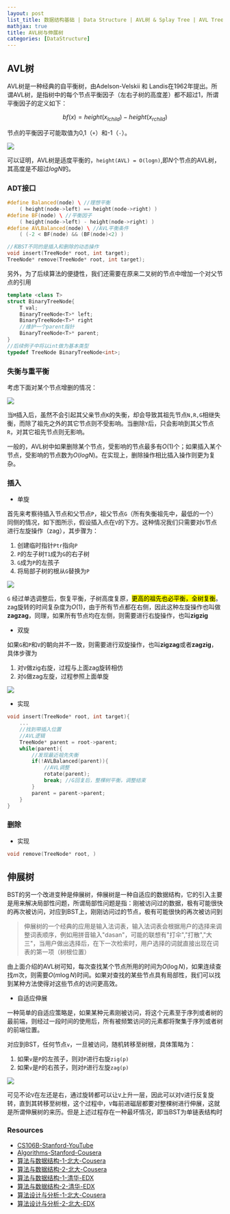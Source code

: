 ```yaml
---
layout: post
list_title: 数据结构基础 | Data Structure | AVL树 & Splay Tree | AVL Tree & Splay Tree
mathjax: true
title: AVL树与伸展树
categories: [DataStructure]
---
```


## AVL树

AVL树是一种经典的自平衡树，由Adelson-Velskii 和 Landis在1962年提出。所谓AVL树，是指树中的每个节点平衡因子（左右子树的高度差）都不超过1，所谓平衡因子的定义如下：

$$
bf(x) = height(x_{lchild}) - height(x_{rchild})
$$

节点的平衡因子可能取值为0,1（`+`）和-1（`-`）。

<img src="{{site.baseurl}}/assets/images/2008/07/tree-15.jpg" style="margin-left:auto; margin-right:auto;display:block">

可以证明，AVL树是适度平衡的，`height(AVL) = O(logn)`,即$N$个节点的AVL树，其高度是不超过$log{N}$的。

### ADT接口

```cpp
#define Balanced(node) \ //理想平衡
    ( height(node->left) == height(node->right) )
#define BF(node) \ //平衡因子
    ( height(node->left) - height(node->right) )
#define AVLBalanced(node) \ //AVL平衡条件
    ( (-2 < BF(node) && (BF(node)<2) )

//和BST不同的是插入和删除的动态操作
void insert(TreeNode* root, int target);
TreeNode* remove(TreeNode* root, int target);
```

另外，为了后续算法的便捷性，我们还需要在原来二叉树的节点中增加一个对父节点的引用

```cpp
template <class T>
struct BinaryTreeNode{
    T val;
    BinaryTreeNode<T>* left;
    BinaryTreeNode<T>* right
    //维护一个parent指针
    BinaryTreeNode<T>* parent;
}
//后续例子中将以int做为基本类型
typedef TreeNode BinaryTreeNode<int>;
```

### 失衡与重平衡

考虑下面对某个节点增删的情况：

<img src="{{site.baseurl}}/assets/images/2008/07/tree-16.jpg" style="margin-left:auto; margin-right:auto;display:block">


当`M`插入后，虽然不会引起其父亲节点`K`的失衡，却会导致其祖先节点`N,R,G`相继失衡，而除了祖先之外的其它节点则不受影响。当删除`Y`后，只会影响到其父节点`R`，对其它祖先节点则无影响。

一般的，AVL树中如果删除某个节点，受影响的节点最多有$O(1)$个；如果插入某个节点，受影响的节点数为$O(log{N})$。在实现上，删除操作相比插入操作则更为复杂。

### 插入

- 单旋

首先来考察待插入节点和父节点`P`，祖父节点`G`（所有失衡祖先中，最低的一个）同侧的情况，如下图所示，假设插入点在`V`的下方。这种情况我们只需要对`G`节点进行左旋操作（zag），其步骤为： 

1. 创建临时指针`Ptr`指向`P`
2. `P`的左子树`T1`成为`G`的右子树
3. `G`成为`P`的左孩子
4. 将局部子树的根从`G`替换为`P`

<img src="{{site.baseurl}}/assets/images/2008/07/tree-17.jpg" style="margin-left:auto; margin-right:auto;display:block">

`G` 经过单选调整后，恢复平衡，子树高度复原，<mark>更高的祖先也必平衡，全树复衡</mark>。zag旋转的时间复杂度为$O(1)$，由于所有节点都在右侧，因此这种左旋操作也叫做**zagzag**，同理，如果所有节点均在左侧，则需要进行右旋操作，也叫**zigzig**

- 双旋

如果`G`和`P`和`V`的朝向并不一致，则需要进行双旋操作，也叫**zigzag**或者**zagzig**，具体步骤为

1. 对`V`做zig右旋，过程与上面zag旋转相仿
2. 对`G`做zag左旋，过程参照上面单旋

<img src="{{site.baseurl}}/assets/images/2008/07/tree-18.jpg" style="margin-left:auto; margin-right:auto;display:block">

- 实现

```cpp
void insert(TreeNode* root, int target){
    ...
    //找到带插入位置
    //AVL逻辑
    TreeNode* parent = root->parent;
    while(parent){
        //发现最近祖先失衡        
        if(!AVLBalanced(parent)){
            //AVL调整
            rotate(parent);
            break; //G回复后，整棵树平衡，调整结束
        }
        parent = parent->parent;
    }
}
```

### 删除

- 实现

```cpp
void remove(TreeNode* root, )


```
## 伸展树

BST的另一个改进变种是伸展树，伸展树是一种自适应的数据结构，它的引入主要是用来解决局部性问题，所谓局部性问题是指：刚被访问过的数据，极有可能很快的再次被访问，对应到BST上，刚刚访问过的节点，极有可能很快的再次被访问到

> 伸展树的一个经典的应用是输入法词表，输入法词表会根据用户的选择来调整词表顺序，例如用拼音输入"dasan"，可能的联想有"打伞","打散","大三"，当用户做出选择后，在下一次检索时，用户选择的词就直接出现在词表的第一项（树根位置）

由上面介绍的AVL树可知，每次查找某个节点所用的时间为$O(\log{N})$，如果连续查找$m$次，则需要$O(m\log{N})$时间。如果对查找的某些节点具有局部性，我们可以找到某种方法使得对这些节点的访问更高效。

- 自适应伸展

一种简单的自适应策略是，如果某种元素刚被访问，将这个元素至于序列或者树的最前端，则经过一段时间的使用后，所有被频繁访问的元素都将聚集于序列或者树的前端位置。

对应到BST，任何节点`v`，一旦被访问，随机转移至树根，具体策略为：

1. 如果`v`是`P`的左孩子，则对`P`进行右旋`zig(p)`
2. 如果`v`是`P`的右孩子，则对`P`进行左旋`zag(p)`

<img src="{{site.baseurl}}/assets/images/2008/07/tree-19.jpg" style="margin-left:auto; margin-right:auto;display:block">

可见不论`V`在左还是右，通过旋转都可以让`V`上升一层，因此可以对`V`进行反复旋转，直到其转移至树根，这个过程中，`V`每前进磁层都要对整棵树进行伸展，这就是所谓伸展树的来历。但是上述过程存在一种最坏情况，即当BST为单链表结构时



### Resources

- [CS106B-Stanford-YouTube](https://www.youtube.com/watch?v=NcZ2cu7gc-A&list=PLnfg8b9vdpLn9exZweTJx44CII1bYczuk)
- [Algorithms-Stanford-Cousera](https://www.coursera.org/learn/algorithms-divide-conquer/home/welcome)
- [算法与数据结构-1-北大-Cousera](https://www.coursera.org/learn/shuju-jiegou-suanfa/home/welcome)
- [算法与数据结构-2-北大-Cousera](https://www.coursera.org/learn/gaoji-shuju-jiegou/home/welcome)
- [算法与数据结构-1-清华-EDX](https://courses.edx.org/courses/course-v1:TsinghuaX+30240184.1x+3T2017/course/)
- [算法与数据结构-2-清华-EDX](https://courses.edx.org/courses/course-v1:PekingX+04833050X+1T2016/course/)
- [算法设计与分析-1-北大-Cousera](https://www.coursera.org/learn/algorithms/home/welcome)
- [算法设计与分析-2-北大-EDX](https://courses.edx.org/courses/course-v1:PekingX+04833050X+1T2016/course/)



